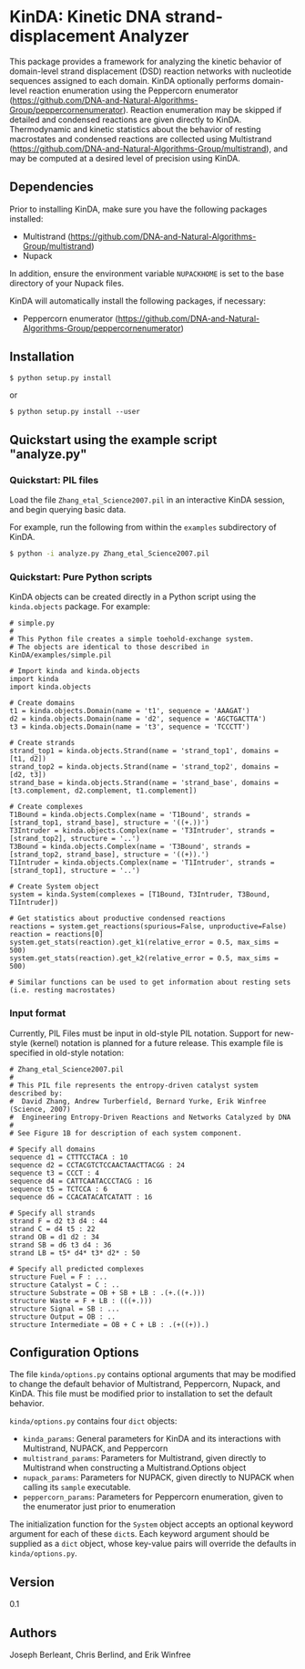 # KinDA: Kinetic DNA strand-displacement Analyzer 

This package provides a framework for analyzing the kinetic behavior
of domain-level strand displacement (DSD) reaction networks with
nucleotide sequences assigned to each domain. KinDA optionally performs
domain-level reaction enumeration using the Peppercorn enumerator
(https://github.com/DNA-and-Natural-Algorithms-Group/peppercornenumerator).
Reaction enumeration may be skipped if detailed and condensed reactions are
given directly to KinDA. Thermodynamic and kinetic statistics about the
behavior of resting macrostates and condensed reactions are collected using
Multistrand (https://github.com/DNA-and-Natural-Algorithms-Group/multistrand),
and may be computed at a desired level of precision using KinDA.

## Dependencies
Prior to installing KinDA, make sure you have the following packages installed:
* Multistrand (https://github.com/DNA-and-Natural-Algorithms-Group/multistrand)
* Nupack

In addition, ensure the environment variable `NUPACKHOME` is set to the base directory
of your Nupack files.

KinDA will automatically install the following packages, if necessary:
* Peppercorn enumerator (https://github.com/DNA-and-Natural-Algorithms-Group/peppercornenumerator)


## Installation
```bash
$ python setup.py install
```
or
```
$ python setup.py install --user
```

## Quickstart using the example script "analyze.py"

### Quickstart: PIL files
Load the file `Zhang_etal_Science2007.pil` in an interactive KinDA session, and 
begin querying basic data.

For example, run the following from within the `examples` subdirectory of KinDA.

```sh
$ python -i analyze.py Zhang_etal_Science2007.pil
```

### Quickstart: Pure Python scripts
KinDA objects can be created directly in a Python script using the `kinda.objects` package. For example:
```
# simple.py
#
# This Python file creates a simple toehold-exchange system.
# The objects are identical to those described in KinDA/examples/simple.pil

# Import kinda and kinda.objects
import kinda
import kinda.objects

# Create domains
t1 = kinda.objects.Domain(name = 't1', sequence = 'AAAGAT')
d2 = kinda.objects.Domain(name = 'd2', sequence = 'AGCTGACTTA')
t3 = kinda.objects.Domain(name = 't3', sequence = 'TCCCTT')

# Create strands
strand_top1 = kinda.objects.Strand(name = 'strand_top1', domains = [t1, d2])
strand_top2 = kinda.objects.Strand(name = 'strand_top2', domains = [d2, t3])
strand_base = kinda.objects.Strand(name = 'strand_base', domains = [t3.complement, d2.complement, t1.complement])

# Create complexes
T1Bound = kinda.objects.Complex(name = 'T1Bound', strands = [strand_top1, strand_base], structure = '((+.))')
T3Intruder = kinda.objects.Complex(name = 'T3Intruder', strands = [strand_top2], structure = '..')
T3Bound = kinda.objects.Complex(name = 'T3Bound', strands = [strand_top2, strand_base], structure = '((+)).')
T1Intruder = kinda.objects.Complex(name = 'T1Intruder', strands = [strand_top1], structure = '..')

# Create System object
system = kinda.System(complexes = [T1Bound, T3Intruder, T3Bound, T1Intruder])

# Get statistics about productive condensed reactions
reactions = system.get_reactions(spurious=False, unproductive=False)
reaction = reactions[0]
system.get_stats(reaction).get_k1(relative_error = 0.5, max_sims = 500)
system.get_stats(reaction).get_k2(relative_error = 0.5, max_sims = 500)

# Similar functions can be used to get information about resting sets (i.e. resting macrostates)
```

### Input format

Currently, PIL Files must be input in old-style PIL notation. Support for new-style (kernel) notation
is planned for a future release.
This example file is specified in old-style notation:

```
# Zhang_etal_Science2007.pil
#
# This PIL file represents the entropy-driven catalyst system described by:
#  David Zhang, Andrew Turberfield, Bernard Yurke, Erik Winfree (Science, 2007)
#  Engineering Entropy-Driven Reactions and Networks Catalyzed by DNA
# 
# See Figure 1B for description of each system component.

# Specify all domains
sequence d1 = CTTTCCTACA : 10
sequence d2 = CCTACGTCTCCAACTAACTTACGG : 24
sequence t3 = CCCT : 4
sequence d4 = CATTCAATACCCTACG : 16
sequence t5 = TCTCCA : 6
sequence d6 = CCACATACATCATATT : 16

# Specify all strands
strand F = d2 t3 d4 : 44
strand C = d4 t5 : 22
strand OB = d1 d2 : 34
strand SB = d6 t3 d4 : 36
strand LB = t5* d4* t3* d2* : 50

# Specify all predicted complexes
structure Fuel = F : ...
structure Catalyst = C : ..
structure Substrate = OB + SB + LB : .(+.((+.)))
structure Waste = F + LB : (((+.)))
structure Signal = SB : ...
structure Output = OB : ..
structure Intermediate = OB + C + LB : .(+((+)).)
```

## Configuration Options
The file `kinda/options.py` contains optional arguments that may be modified to change the default behavior of Multistrand, Peppercorn, Nupack, and KinDA. This file must be modified prior to installation to set the default behavior.

`kinda/options.py` contains four `dict` objects:
* `kinda_params`: General parameters for KinDA and its interactions with Multistrand, NUPACK, and Peppercorn
* `multistrand_params`: Parameters for Multistrand, given directly to Multistrand when constructing a Multistrand.Options object
* `nupack_params`: Parameters for NUPACK, given directly to NUPACK when calling its `sample` executable.
* `peppercorn_params`: Parameters for Peppercorn enumeration, given to the enumerator just prior to enumeration

The initialization function for the `System` object accepts an optional keyword argument for each of these `dict`s. Each keyword argument should be supplied as a `dict` object, whose key-value pairs will override the defaults in `kinda/options.py`. 

## Version
0.1

## Authors
Joseph Berleant, Chris Berlind, and Erik Winfree


